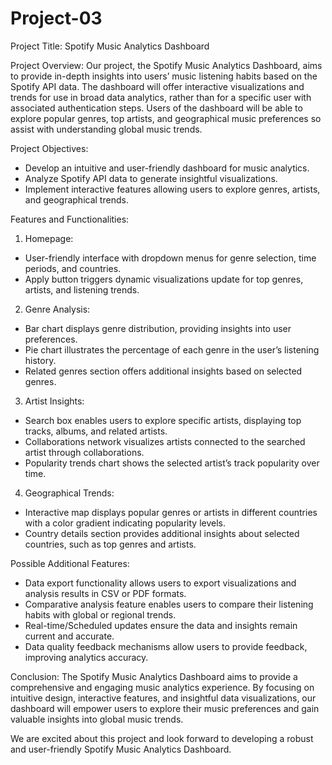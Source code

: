 # Project-03

Project Title: Spotify Music Analytics Dashboard

Project Overview: Our project, the Spotify Music Analytics Dashboard, aims to provide in-depth insights into users’ music listening habits based on the Spotify API data. The dashboard will offer interactive visualizations and trends for use in broad data analytics, rather than for a specific user with associated authentication steps. Users of the dashboard will be able to explore popular genres, top artists, and geographical music preferences so assist with understanding global music trends.

Project Objectives:
- Develop an intuitive and user-friendly dashboard for music analytics.
- Analyze Spotify API data to generate insightful visualizations.
- Implement interactive features allowing users to explore genres, artists, and geographical trends.

Features and Functionalities:

1. Homepage:
- User-friendly interface with dropdown menus for genre selection, time periods, and countries.
- Apply button triggers dynamic visualizations update for top genres, artists, and listening trends.
2. Genre Analysis:
- Bar chart displays genre distribution, providing insights into user preferences.
- Pie chart illustrates the percentage of each genre in the user’s listening history.
- Related genres section offers additional insights based on selected genres.
3. Artist Insights:
- Search box enables users to explore specific artists, displaying top tracks, albums, and related artists.
- Collaborations network visualizes artists connected to the searched artist through collaborations.
- Popularity trends chart shows the selected artist’s track popularity over time.
4. Geographical Trends:
- Interactive map displays popular genres or artists in different countries with a color gradient indicating popularity levels.
- Country details section provides additional insights about selected countries, such as top genres and artists.

Possible Additional Features:
- Data export functionality allows users to export visualizations and analysis results in CSV or PDF formats.
- Comparative analysis feature enables users to compare their listening habits with global or regional trends.
- Real-time/Scheduled updates ensure the data and insights remain current and accurate.
- Data quality feedback mechanisms allow users to provide feedback, improving analytics accuracy.

Conclusion: The Spotify Music Analytics Dashboard aims to provide a comprehensive and engaging music analytics experience. By focusing on intuitive design, interactive features, and insightful data visualizations, our dashboard will empower users to explore their music preferences and gain valuable insights into global music trends.

We are excited about this project and look forward to developing a robust and user-friendly Spotify Music Analytics Dashboard. 
